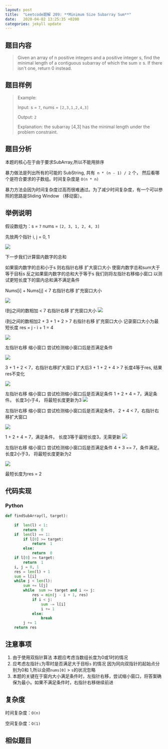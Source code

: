 ```yaml
---
layout: post
title:  "Leetcode题解 209: **Minimum Size Subarray Sum**"
date:   2020-04-02 13:25:35 +0200
categories: jekyll update
---
```

## 题目内容

>Given an array of n positive integers and a positive integer s, find the minimal length of a contiguous subarray of which the sum ≥ s. If there isn't one, return 0 instead.

## 题目样例
>Example:
>
>Input:  s = `7`, nums = `[2,3,1,2,4,3]`
>
>Output:  `2`
>
>Explanation: the subarray [4,3] has the minimal length under the problem constraint.

##  题目分析

本题的核心在于由于要求SubArray,所以不能用排序

暴力做法是列出所有的可能的 SubString, 共有` n * (n - 1) / 2` 个， 然后看哪个是符合要求的子数组。时间复杂度是 `O(n * n)`

暴力方法会因为时间复杂度过高而很难通过。为了减少时间复杂度，有一个可以参照的思路是Sliding Window （移动窗）。

##  举例说明

假设数组为：s = `7`   nums = `[2, 3, 1, 2, 4, 3]` 

先放两个指针 i,  j = 0, 1 

![](https://lh3.googleusercontent.com/q-cz6_0WDWkV3l0qoUy0EupFhisRf6KH7-O20VemCsT_MfdM_IZ7KOwR5Go3HyshsRHsj5cdE_laB7LEamLqGCxwegzHI2cUWrsZfFZtVuko12tRFvRALChHoKf981oaEdvQh7bl)

下一步我们计算窗内数字的总和 

如果窗内数字的总和小于s  则右指针右移 扩大窗口大小 使窗内数字总和sum大于等于目标s 反之如果窗内数字的总和大于等于s 我们则将左指针右移缩小窗口 以测试更短长度下的窗内总和满不满足条件

Nums[i] + Nums[j] < 7 右指针右移 扩充窗口大小

![](https://lh3.googleusercontent.com/q-cz6_0WDWkV3l0qoUy0EupFhisRf6KH7-O20VemCsT_MfdM_IZ7KOwR5Go3HyshsRHsj5cdE_laB7LEamLqGCxwegzHI2cUWrsZfFZtVuko12tRFvRALChHoKf981oaEdvQh7bl)

I到j之间的数相加 < 7 右指针右移 扩充窗口大小
 ![](https://lh5.googleusercontent.com/PdMevvFO4aYbwynMnLBbmr7vH-UKRoYlv9MenZcjALPy_U2dp60Xo-8aiWECIBygm1nSekCuG5i45316gKJBQl4_1j_eDtcFSnG8LB79_VuaTMmIK-5TFxGoIBpdXi5DrCZblpxg)

i到j之间的数相加2 + 3 + 1 + 2 > 7 右指针右移 扩充窗口大小 记录窗口大小为最短长度 res = j - i + 1 = 4

![](https://lh6.googleusercontent.com/ke3zFWaQ7TDQOtdLIuUNCRG1y6SKPehgVA1KEKnuMQhDaU-jdjkf1kfwJ4KWMcu-Yj-9PQZ56AXXdVETtWo29UO-dB4smUrQFdRAASFc89EBJMceYt3QuW4MoOlYkOk1GbQAlE8v)

左指针右移 缩小窗口 尝试检测缩小窗口后是否满足条件

![](https://lh6.googleusercontent.com/X01wBnPrmK6pGu-ysQFlDJnwQTl58FgbeMIz0o1UQASob3POAlPy2MRVG7w9EcHsNtUgELB9gRgTEthYyto7sWct2A5_tl6auZEVMol01KuHk1RHYSX7bjtyS8GivfNq8M74qkO8)

 3 + 1 + 2 < 7，右指针右移扩大窗口 扩大后3 + 1 + 2 + 4 > 7 长度4等于res, 结果res不变化

![](https://lh4.googleusercontent.com/oiMnG7InXn3l8UBUw5GzwHdyIl37PywiZr8K80Ckjt4StRj4ZvEO2JWqZvAxChGkLsZcSSpglJeXp3yprjskEYMsvNtpI3z382TwGBPSYqZpDeY7au8PZu7X29lsZQx1DiggHRCw)

左指针右移 缩小窗口 尝试检测缩小窗口后是否满足条件 1 + 2 + 4 = 7，满足条件。 长度3小于4， 将最短长度更新为3
 ![](https://lh4.googleusercontent.com/2hd71r5fSZR5oyiB96z6aKoV_BRnhXFyjL5kwD8rjJCG9deUtczBpgaZBIiSF2D_98IdixJMHsnrAOZ1VRjHscC1ynz7mI4ggo2wpc98zrSkXJ_X4HkIimBInvqiP09VncuzgUcG)

左指针右移 缩小窗口 尝试检测缩小窗口后是否满足条件， 2 + 4 < 7，右指针右移扩大窗口

![](https://lh6.googleusercontent.com/1FL9sFdt7lc1vH2ba5xJwAhneXHTMTEyO81ZmQxlZ8ak9BknCMLGPW-tp4UGRbmr1JvGZj0DBRFiwH3dBcEOymrtvckmPk2hryvzK3kg5aWLcuc8AondauhMoFfI806ZfyvtbwJw)

1 + 2 + 4 = 7，满足条件。 长度3等于最短长度3，无需更新
 ![](https://lh3.googleusercontent.com/gwJ96FQd78q45rNi_0SNevSucojG1vpprNeX8u3TpoEDibzqB7dSihJeo4sv_x2K3-oUdjc1HUUFryeiQIwzTys7T5qM9HoBP_9wEiz-QxiYUdkz-olsrl6qiZRSzQ__0iczLUel)

左指针右移 缩小窗口 尝试检测缩小窗口后是否满足条件 4 + 3 == 7，条件满足。长度2小于3， 将最短长度更新为2

![](https://lh5.googleusercontent.com/z47eC1SnK7FypQeQLnGHteie_0xgckSdwOB_9W-mcOGzSF8eZKf_KETbehyQmuhX3gfOlwCFQRQSMupSiZK41_htuk2X_i3en5bqo5PnhdLK-8MZ4MKUU0lzPoz1SaZskAd7XDaT)

最短长度为res  = 2


## 代码实现

### Python

```python
def findSubArray(l, target):
	
	if  len(l) < 1:
		return  0
	if  len(l) == 1:
		if l[0] >= target:
			return  1
		else:
			return  0
	if l[0] >= target:
		return  1
	i, j = 0, 1
	res = len(l) + 1
	sum = l[i]
	while j < len(l):
		sum += l[j]
		while  sum >= target and i <= j:
			res = min(j - i + 1, res)
			if i < j:
				sum -= l[i]
				i += 1
			else:
				break
		j += 1
	return res
```

## 注意事项

1.  由于使用双指针算法 本题应考虑当数组长度为0或1时的情况
2.  应考虑左指针`i`为零时是否满足大于目标`s` 的情况 因为同向双指针的起始点分别为0和 1,所以会把`nums[0]` > `s`的状况忽略
3.  本题的关键在于窗内大小满足条件时，左指针右移，尝试缩小窗口，将答案确保为最小。如果不满足条件时，右指针右移继续前进

## 复杂度

时间复杂度：`O(n)`

空间复杂度：`O(1)`

## 相似题目




<!--stackedit_data:
eyJoaXN0b3J5IjpbLTEzMDQwNDIxOTVdfQ==
-->